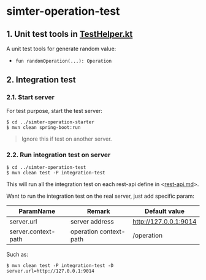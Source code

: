 # simter-operation-test

## 1. Unit test tools in [TestHelper.kt]

A unit test tools for generate random value:

- `fun randomOperation(...): Operation`

## 2. Integration test

### 2.1. Start server

For test purpose, start the test server:

```shell
$ cd ../simter-operation-starter
$ mvn clean spring-boot:run
```

> Ignore this if test on another server.

### 2.2. Run integration test on server

```shell
$ cd ../simter-operation-test
$ mvn clean test -P integration-test
```

This will run all the integration test on each rest-api define in <[rest-api.md]>.

Want to run the integration test on the real server, just add specific param:

| ParamName           | Remark                 | Default value
|---------------------|------------------------|---------------
| server.url          | server address         | http://127.0.0.1:9014
| server.context-path | operation context-path | /operation

Such as:

```shell
$ mvn clean test -P integration-test -D server.url=http://127.0.0.1:9014
```


[TestHelper.kt]: https://github.com/simter/simter-operation/blob/master/simter-operation-test/src/main/kotlin/tech/simter/operation/test/TestHelper.kt
[rest-api.md]: https://github.com/simter/simter-operation/blob/master/docs/rest-api.md
